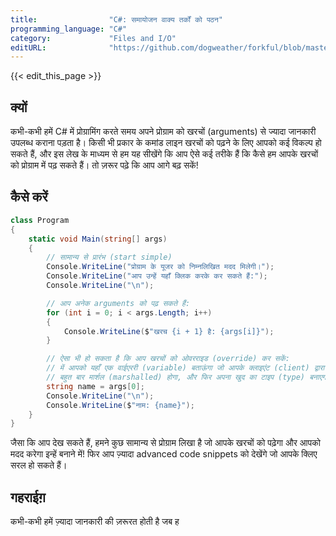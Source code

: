 ```yaml
---
title:                "C#: समायोजन वाक्य तर्कों को पठन"
programming_language: "C#"
category:             "Files and I/O"
editURL:              "https://github.com/dogweather/forkful/blob/master/content/hi/c-sharp/reading-command-line-arguments.md"
---
```


{{< edit_this_page >}}

## क्यों

कभी-कभी हमें C# में प्रोग्रामिंग करते समय अपने प्रोग्राम को खरचों (arguments) से ज्यादा जानकारी उपलब्ध कराना पड़ता है। किसी भी प्रकार के कमांड लाइन खरचों को पढ़ने के लिए आपको कई विकल्प हो सकते हैं, और इस लेख के माध्यम से हम यह सीखेंगे कि आप ऐसे कई तरीके हैं कि कैसे हम आपके खरचों को प्रोग्राम में पढ़ सकते हैं। तो ज़रूर पढ़े कि आप आगे बढ़ सकें!

## कैसे करें

```C#
class Program
{
    static void Main(string[] args)
    {
        // सामान्य से प्रारंभ (start simple)
        Console.WriteLine("प्रोग्राम के यूजर को निम्नलिखित मदद मिलेगी।");
        Console.WriteLine("आप उन्हें यहाँ क्लिक करके कर सकते हैं:");
        Console.WriteLine("\n");

        // आप अनेक arguments को पढ़ सकते हैं:
        for (int i = 0; i < args.Length; i++)
        {
            Console.WriteLine($"खरच {i + 1} है: {args[i]}");
        }

        // ऐसा भी हो सकता है कि आप खरचों को ओवरराइड (override) कर सकें:
        // में आपको यहाँ एक वाईएररी (variable) बताऊंगा जो आपके क्लाइएंट (client) द्वारा
        // बहुत बार मार्शल (marshalled) होगा, और फिर अपना खुद का टाइप (type) बनाएगा:
        string name = args[0];
        Console.WriteLine("\n");
        Console.WriteLine($"नाम: {name}");
    }
}
```

जैसा कि आप देख सकते हैं, हमने कुछ सामान्य से प्रोग्राम लिखा है जो आपके खरचों को पढ़ेगा और आपको मदद करेगा इन्हें बनाने में! फिर आप ज़्यादा advanced code snippets को देखेंगे जो आपके क्लिए सरल हो सकते हैं।

## गहराईग़

कभी-कभी हमें ज़्यादा जानकारी की ज़रूरत होती है जब ह